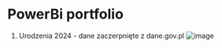 # PowerBi portfolio
1. Urodzenia 2024 - dane zaczerpnięte z dane.gov.pl
![image](https://github.com/user-attachments/assets/7e998ada-541a-4352-83fe-28f75e91d849)
